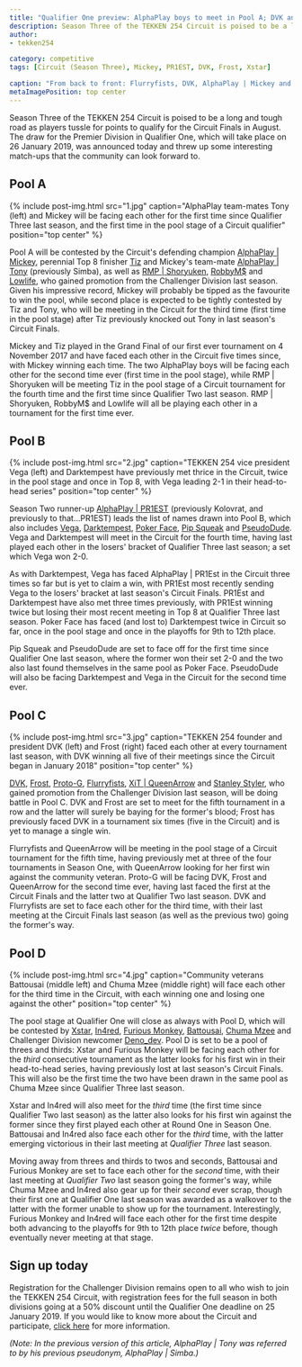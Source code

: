 ```yaml
---
title: "Qualifier One preview: AlphaPlay boys to meet in Pool A; DVK and Frost face off in Pool C"
description: Season Three of the TEKKEN 254 Circuit is poised to be a long and tough road as players tussle for points to qualify for the Circuit Finals in August.
author:
- tekken254

category: competitive
tags: [Circuit (Season Three), Mickey, PR1EST, DVK, Frost, Xstar]

caption: "From back to front: Flurryfists, DVK, AlphaPlay | Mickey and In4red competing in the Season Two Finals at the Savanna Majors on 1 September 2018"
metaImagePosition: top center
---
```

Season Three of the TEKKEN 254 Circuit is poised to be a long and tough road as players tussle for points to qualify for the Circuit Finals in August. The draw for the Premier Division in Qualifier One, which will take place on 26 January 2019, was announced today and threw up some interesting match-ups that the community can look forward to.

<section>
    <h2 class="site-red uppercase">Pool A</h2>
    {% include post-img.html src="1.jpg" caption="AlphaPlay team-mates Tony (left) and Mickey will be facing each other for the first time since Qualifier Three last season, and the first time in the pool stage of a Circuit qualifier" position="top center" %}
    <p>Pool A will be contested by the Circuit's defending champion <a href="/circuit/tekken/profile.html?id=2907096" target="_blank">AlphaPlay | Mickey</a>, perennial Top 8 finisher <a href="/circuit/tekken/profile.html?id=4449622" target="_blank">Tiz</a> and Mickey's team-mate <a href="/circuit/tekken/profile.html?id=2685183" target="_blank">AlphaPlay | Tony</a> (previously Simba), as well as <a href="/circuit/tekken/profile.html?id=1677506" target="_blank">RMP | Shoryuken</a>, <a href="/circuit/tekken/profile.html?id=9894033" target="_blank">RobbyM$</a> and <a href="/circuit/tekken/profile.html?id=6265787" target="_blank">Lowlife</a>, who gained promotion from the Challenger Division last season. Given his impressive record, Mickey will probably be tipped as the favourite to win the pool, while second place is expected to be tightly contested by Tiz and Tony, who will be meeting in the Circuit for the third time (first time in the pool stage) after Tiz previously knocked out Tony in last season's Circuit Finals.</p>
    <p>Mickey and Tiz played in the Grand Final of our first ever tournament on 4 November 2017 and have faced each other in the Circuit five times since, with Mickey winning each time. The two AlphaPlay boys will be facing each other for the second time ever (first time in the pool stage), while RMP | Shoryuken will be meeting Tiz in the pool stage of a Circuit tournament for the fourth time and the first time since Qualifier Two last season. RMP | Shoryuken, RobbyM$ and Lowlife will all be playing each other in a tournament for the first time ever.</p>
</section>

<section>
    <h2 class="site-red uppercase">Pool B</h2>
    {% include post-img.html src="2.jpg" caption="TEKKEN 254 vice president Vega (left) and Darktempest have previously met thrice in the Circuit, twice in the pool stage and once in Top 8, with Vega leading 2-1 in their head-to-head series" position="top center" %}
    <p>Season Two runner-up <a href="/circuit/tekken/profile.html?id=8665351" target="_blank">AlphaPlay | PR1EST</a> (previously Kolovrat, and previously to that…PR1EST) leads the list of names drawn into Pool B, which also includes <a href="/circuit/tekken/profile.html?id=7167649" target="_blank">Vega</a>, <a href="/circuit/tekken/profile.html?id=0749083" target="_blank">Darktempest</a>, <a href="/circuit/tekken/profile.html?id=4291033" target="_blank">Poker Face</a>, <a href="/circuit/tekken/profile.html?id=5625849" target="_blank">Pip Squeak</a> and <a href="/circuit/tekken/profile.html?id=0051349" target="_blank">PseudoDude</a>. Vega and Darktempest will meet in the Circuit for the fourth time, having last played each other in the losers' bracket of Qualifier Three last season; a set which Vega won 2-0.</p>
    <p>As with Darktempest, Vega has faced AlphaPlay | PR1Est in the Circuit three times so far but is yet to claim a win, with PR1Est most recently sending Vega to the losers' bracket at last season's Circuit Finals. PR1Est and Darktempest have also met three times previously, with PR1Est winning twice but losing their most recent meeting in Top 8 at Qualifier Three last season. Poker Face has faced (and lost to) Darktempest twice in Circuit so far, once in the pool stage and once in the playoffs for 9th to 12th place.</p>
    <p>Pip Squeak and PseudoDude are set to face off for the first time since Qualifier One last season, where the former won their set 2-0 and the two also last found themselves in the same pool as Poker Face. PseudoDude will also be facing Darktempest and Vega in the Circuit for the second time ever.</p>
</section>

<section>
    <h2 class="site-red uppercase">Pool C</h2>
    {% include post-img.html src="3.jpg" caption="TEKKEN 254 founder and president DVK (left) and Frost (right) faced each other at every tournament last season, with DVK winning all five of their meetings since the Circuit began in January 2018" position="top center" %}
    <p><a href="/circuit/tekken/profile.html?id=4092983" target="_blank">DVK</a>, <a href="/circuit/tekken/profile.html?id=4644523" target="_blank">Frost</a>, <a href="/circuit/tekken/profile.html?id=2447761" target="_blank">Proto-G</a>, <a href="/circuit/tekken/profile.html?id=9970940" target="_blank">Flurryfists</a>, <a href="/circuit/tekken/profile.html?id=4455946" target="_blank">XiT | QueenArrow</a> and <a href="/circuit/tekken/profile.html?id=1998890" target="_blank">Stanley Styler</a>, who gained promotion from the Challenger Division last season, will be doing battle in Pool C. DVK and Frost are set to meet for the fifth tournament in a row and the latter will surely be baying for the former's blood; Frost has previously faced DVK in a tournament six times (five in the Circuit) and is yet to manage a single win.</p>
    <p>Flurryfists and QueenArrow will be meeting in the pool stage of a Circuit tournament for the fifth time, having previously met at three of the four tournaments in Season One, with QueenArrow looking for her first win against the community veteran. Proto-G will be facing DVK, Frost and QueenArrow for the second time ever, having last faced the first at the Circuit Finals and the latter two at Qualifier Two last season. DVK and Flurryfists are set to face each other for the third time, with their last meeting at the Circuit Finals last season (as well as the previous two) going the former's way.</p>
</section>

<section>
    <h2 class="site-red uppercase">Pool D</h2>
    {% include post-img.html src="4.jpg" caption="Community veterans Battousai (middle left) and Chuma Mzee (middle right) will face each other for the third time in the Circuit, with each winning one and losing one against the other" position="top center" %}
    <p>The pool stage at Qualifier One will close as always with Pool D, which will be contested by <a href="/circuit/tekken/profile.html?id=4183920" target="_blank">Xstar</a>, <a href="/circuit/tekken/profile.html?id=7900514" target="_blank">In4red</a>, <a href="/circuit/tekken/profile.html?id=3798058" target="_blank">Furious Monkey</a>, <a href="/circuit/tekken/profile.html?id=0145831" target="_blank">Battousai</a>, <a href="/circuit/tekken/profile.html?id=4241790" target="_blank">Chuma Mzee</a> and Challenger Division newcomer <a href="/circuit/tekken/profile.html?id=2782272" target="_blank">Deno_dev</a>. Pool D is set to be a pool of threes and thirds: Xstar and Furious Monkey will be facing each other for the <em>third</em> consecutive tournament as the latter looks for his first win in their head-to-head series, having previously lost at last season's Circuit Finals. This will also be the first time the two have been drawn in the same pool as Chuma Mzee since Qualifier Three last season.</p>
    <p>Xstar and In4red will also meet for the <em>third</em> time (the first time since Qualifier Two last season) as the latter also looks for his first win against the former since they first played each other at Round One in Season One. Battousai and In4red also face each other for the <em>third</em> time, with the latter emerging victorious in their last meeting at <em>Qualifier Three</em> last season.</p>
    <p>Moving away from threes and thirds to twos and seconds, Battousai and Furious Monkey are set to face each other for the <em>second</em> time, with their last meeting at <em>Qualifier Two</em> last season going the former's way, while Chuma Mzee and In4red also gear up for their <em>second</em> ever scrap, though their first one at Qualifier One last season was awarded as a walkover to the latter with the former unable to show up for the tournament. Interestingly, Furious Monkey and In4red will face each other for the first time despite both advancing to the playoffs for 9th to 12th place <em>twice</em> before, though eventually never meeting at that stage.</p>
</section>

<aside>
    <h2 class="site-red uppercase">Sign up today</h2>
    <p>Registration for the Challenger Division remains open to all who wish to join the TEKKEN 254 Circuit, with registration fees for the full season in both divisions going at a 50% discount until the Qualifier One deadline on 25 January 2019. If you would like to know more about the Circuit and participate, <a href="/circuit" target="_blank">click here</a> for more information.</p>
    <p><em>(Note: In the previous version of this article, AlphaPlay | Tony was referred to by his previous pseudonym, AlphaPlay | Simba.)</em></p>
</aside>